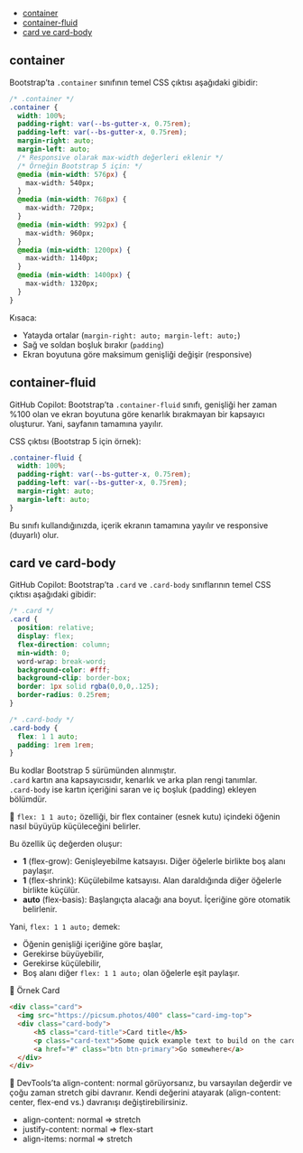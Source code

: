 
- [container](#container)
- [container-fluid](#container-fluid)
- [card ve card-body](#card-ve-card-body)



## container

Bootstrap’ta `.container` sınıfının temel CSS çıktısı aşağıdaki gibidir:

````css
/* .container */
.container {
  width: 100%;
  padding-right: var(--bs-gutter-x, 0.75rem);
  padding-left: var(--bs-gutter-x, 0.75rem);
  margin-right: auto;
  margin-left: auto;
  /* Responsive olarak max-width değerleri eklenir */
  /* Örneğin Bootstrap 5 için: */
  @media (min-width: 576px) {
    max-width: 540px;
  }
  @media (min-width: 768px) {
    max-width: 720px;
  }
  @media (min-width: 992px) {
    max-width: 960px;
  }
  @media (min-width: 1200px) {
    max-width: 1140px;
  }
  @media (min-width: 1400px) {
    max-width: 1320px;
  }
}
````

Kısaca:  
- Yatayda ortalar (`margin-right: auto; margin-left: auto;`)
- Sağ ve soldan boşluk bırakır (`padding`)
- Ekran boyutuna göre maksimum genişliği değişir (responsive)


## container-fluid

GitHub Copilot: Bootstrap’ta `.container-fluid` sınıfı, genişliği her zaman %100 olan ve ekran boyutuna göre kenarlık bırakmayan bir kapsayıcı oluşturur. Yani, sayfanın tamamına yayılır.

CSS çıktısı (Bootstrap 5 için örnek):

````css
.container-fluid {
  width: 100%;
  padding-right: var(--bs-gutter-x, 0.75rem);
  padding-left: var(--bs-gutter-x, 0.75rem);
  margin-right: auto;
  margin-left: auto;
}
````

Bu sınıfı kullandığınızda, içerik ekranın tamamına yayılır ve responsive (duyarlı) olur.

## card ve card-body 

GitHub Copilot: Bootstrap’ta `.card` ve `.card-body` sınıflarının temel CSS çıktısı aşağıdaki gibidir:

````css
/* .card */
.card {
  position: relative;
  display: flex;
  flex-direction: column;
  min-width: 0;
  word-wrap: break-word;
  background-color: #fff;
  background-clip: border-box;
  border: 1px solid rgba(0,0,0,.125);
  border-radius: 0.25rem;
}

/* .card-body */
.card-body {
  flex: 1 1 auto;
  padding: 1rem 1rem;
}
````

Bu kodlar Bootstrap 5 sürümünden alınmıştır.  
`.card` kartın ana kapsayıcısıdır, kenarlık ve arka plan rengi tanımlar.  
`.card-body` ise kartın içeriğini saran ve iç boşluk (padding) ekleyen bölümdür.

📝 `flex: 1 1 auto;` özelliği, bir flex container (esnek kutu) içindeki öğenin nasıl büyüyüp küçüleceğini belirler.  

Bu özellik üç değerden oluşur:

- **1** (flex-grow): Genişleyebilme katsayısı. Diğer öğelerle birlikte boş alanı paylaşır.
- **1** (flex-shrink): Küçülebilme katsayısı. Alan daraldığında diğer öğelerle birlikte küçülür.
- **auto** (flex-basis): Başlangıçta alacağı ana boyut. İçeriğine göre otomatik belirlenir.

Yani, `flex: 1 1 auto;` demek:
- Öğenin genişliği içeriğine göre başlar,
- Gerekirse büyüyebilir,
- Gerekirse küçülebilir,
- Boş alanı diğer `flex: 1 1 auto;` olan öğelerle eşit paylaşır.

🧲 Örnek Card

```html
<div class="card">
  <img src="https://picsum.photos/400" class="card-img-top">
  <div class="card-body">
      <h5 class="card-title">Card title</h5>
      <p class="card-text">Some quick example text to build on the card title and make up the bulk of the card's content.</p>
      <a href="#" class="btn btn-primary">Go somewhere</a>
  </div>
</div>

```

📝 DevTools’ta align-content: normal görüyorsanız, bu varsayılan değerdir ve çoğu zaman stretch gibi davranır.
Kendi değerini atayarak (align-content: center, flex-end vs.) davranışı değiştirebilirsiniz.

- align-content: normal => stretch
- justify-content: normal => flex-start
- align-items: normal => stretch
